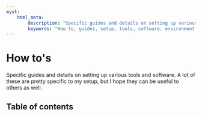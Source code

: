 ```yaml
---
myst:
    html_meta:
        description: "Specific guides and details on setting up various tools and software. A lot of these are pretty specific to my setup, but I hope they can be useful to others as well."
        keywords: "How to, guides, setup, tools, software, environment, development, programming, coding, python, tensorflow, keras, pytorch, scikit-learn, sklearn, numpy, pandas, matplotlib, seaborn, xgboost, lightgbm, catboost, statsmodels, nltk, spacy, gensim, theano, plotly, dash, flask, streamlit, jupyter, ipython, sympy, tensorflow-metal, kaggle, jupyterlab, jupyter-book, Pedro, Pedro Leitao"
---
```


# How to's

Specific guides and details on setting up various tools and software. A lot of these are pretty specific to my setup, but I hope they can be useful to others as well.

## Table of contents

```{tableofcontents}
```